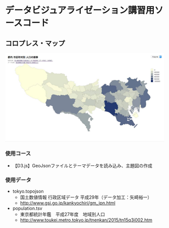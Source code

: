 # データビジュアライゼーション講習用ソースコード
## コロプレス・マップ

![コロプレス・マップ](preview.jpg)

### 使用コース
- 【D3.js】GeoJsonファイルとテーマデータを読み込み、主題図の作成


### 使用データ

- tokyo.topojson
	- 国土数値情報 行政区域データ 平成29年（データ加工：矢崎裕一） 
	- http://www.gsi.go.jp/kankyochiri/gm_jpn.html
- population.tsv
	- 東京都統計年鑑　平成27年度　地域別人口
	- http://www.toukei.metro.tokyo.jp/tnenkan/2015/tn15q3i002.htm